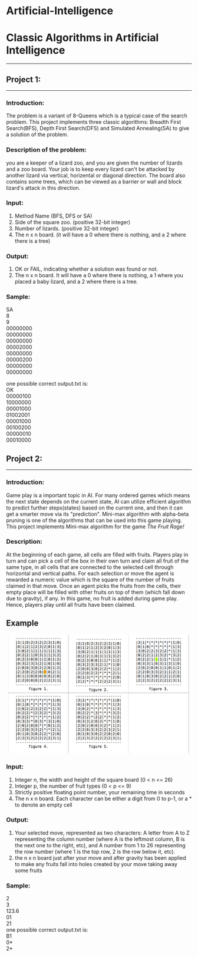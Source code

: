 # Artificial-Intelligence
# Classic Algorithms in Artificial Intelligence
---

## Project 1:
---
### Introduction:

The problem is a variant of 8-Queens which is a typical case of the search problem. This project implements three classic algorithms: Breadth First Search(BFS), Depth First Search(DFS) and Simulated Annealing(SA) to give a solution of the problem.

### Description of the problem: 

you are a keeper of a lizard zoo, and you are given the number of lizards and a zoo board. Your job is to keep every lizard can't be attacked by another lizard via vertical, horizental or diagonal direction. The board also contains some trees, which can be viewed as a barrier or wall and block lizard's attack in this direction.

### Input: 
1. Method Name (BFS, DFS or SA)
2. Side of the square zoo. (positive 32-bit integer)
3. Number of lizards. (positive 32-bit integer)
4. The n x n board. (it will have a 0 where there is nothing, and a 2 where there is a tree)

### Output:
1. OK or FAIL, indicating whether a solution was found or not.
2. The n x n board. It will have a 0 where there is nothing, a 1 where you placed a baby lizard, and a 2 where there is a tree.

### Sample:
SA  
8  
9  
00000000  
00000000  
00000000  
00002000  
00000000  
00000200  
00000000  
00000000  

one possible correct output.txt is:  
OK  
00000100  
10000000  
00001000  
01002001  
00001000  
00100200  
00000010  
00010000  

## Project 2:
---
### Introduction:
Game play is a important topic in AI. For many ordered games which means the next state depends on the current state, AI can utilize efficient algorithm to predict further steps(states) based on the current one, and then it can get a smarter move via its "prediction". Mini-max algorithm with alpha-beta pruning is one of the algorithms that can be used into this game playing. This project implements Mini-max algorithm for the game *The Fruit Rage!* 

### Description:
At the beginning of each game, all cells are filled with fruits. Players play in turn and can pick a cell of the box in their own turn and claim all fruit of the same type, in all cells that are connected to the selected cell through horizontal and vertical paths. For each selection or move the agent is rewarded a numeric value which is the square of the number of fruits claimed in that move. Once an agent picks the fruits from the cells, their empty place will be filled with other fruits on top of them (which fall down due to gravity), if any. In this game, no fruit is added during game play. Hence, players play until all fruits have been claimed.

Example
---
![fruit_move](./Project_2/fruit_move.png)

### Input:
1. Integer n, the width and height of the square board (0 < n <= 26)
2. Integer p, the number of fruit types (0 < p <= 9)
3. Strictly positive floating point number, your remaining time in seconds
4. The n x n board. Each character can be either a digit from 0 to p-1, or a * to denote an empty cell

### Output:
1. Your selected move, represented as two characters:
A letter from A to Z representing the column number (where A is the leftmost column, B is the next one to the right, etc), and
A number from 1 to 26 representing the row number (where 1 is the top row, 2 is the row below it, etc).
2. the n x n board just after your move and after gravity has been applied to make any fruits fall into holes created by your move taking away some fruits

### Sample:
2  
3  
123.6   
01  
21  
one possible correct output.txt is:  
B1  
0*  
2* 
